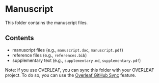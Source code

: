 # Manuscript

This folder contains the manuscript files. 

## Contents
- manuscript files (e.g., `manuscript.doc`, `manuscript.pdf`)
- reference files (e.g., `references.bib`)
- supplementary text (e.g., `supplementary.md`, `supplementary.pdf`)

Note: if you use OVERLEAF, you can sync this folder with your OVERLEAF project.
To do so, you can use the [Overleaf GitHub Sync](https://www.overleaf.com/github) feature.
